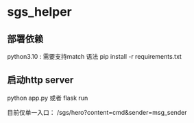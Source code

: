 # sgs_helper

## 部署依赖
python3.10 : 需要支持match 语法
pip install -r requirements.txt

## 启动http server
python app.py
或者
flask run

目前仅单一入口：
/sgs/hero?content=cmd&sender=msg_sender